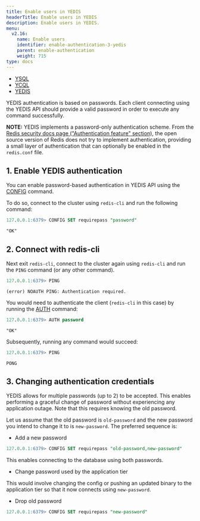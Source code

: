 ```yaml
---
title: Enable users in YEDIS
headerTitle: Enable users in YEDIS
description: Enable users in YEDIS.
menu:
  v2.16:
    name: Enable users
    identifier: enable-authentication-3-yedis
    parent: enable-authentication
    weight: 715
type: docs
---
```


<ul class="nav nav-tabs-alt nav-tabs-yb">
  <li >
    <a href="../ysql/" class="nav-link">
      <i class="icon-postgres" aria-hidden="true"></i>
      YSQL
    </a>
  </li>
  <li >
    <a href="../ycql/" class="nav-link">
      <i class="icon-cassandra" aria-hidden="true"></i>
      YCQL
    </a>
  </li>
  <li>
    <a href="../yedis/" class="nav-link active">
      <i class="icon-redis" aria-hidden="true"></i>
      YEDIS
    </a>
  </li>
</ul>

YEDIS authentication is based on passwords. Each client connecting using the YEDIS API should provide a valid password in order to execute any command successfully.

**NOTE:** YEDIS implements a password-only authentication scheme. From the [Redis security docs page ("Authentication feature" section)](https://redis.io/topics/security), the open source version of Redis does not try to implement authentication, providing a small layer of authentication that can optionally be enabled in the `redis.conf` file.

## 1. Enable YEDIS authentication

You can enable password-based authentication in YEDIS API using the [CONFIG](../../../api/yedis/config/) command.

To do so, connect to the cluster using `redis-cli` and run the following command:

```sql
127.0.0.1:6379> CONFIG SET requirepass "password"
```

```
"OK"
```

## 2. Connect with redis-cli

Next exit `redis-cli`, connect to the cluster again using `redis-cli` and run the `PING` command (or any other command).

```sql
127.0.0.1:6379> PING
```

```
(error) NOAUTH PING: Authentication required.
```

You would need to authenticate the client (`redis-cli` in this case) by running the [AUTH](../../../api/yedis/auth/) command:

```sql
127.0.0.1:6379> AUTH password
```

```
"OK"
```

Subsequently, running any command would succeed:

```sql
127.0.0.1:6379> PING
```

```
PONG
```

## 3. Changing authentication credentials

YEDIS allows for multiple passwords (up to 2) to be accepted. This enables performing a graceful change of password without experiencing any application outage. Note that this requires knowing the old password.

Let us assume that the old password is `old-password` and the new password you intend to change it to is `new-password`. The preferred sequence is:

- Add a new password

```sql
127.0.0.1:6379> CONFIG SET requirepass "old-password,new-password"
```

This enables connecting to the database using both passwords.

- Change password used by the application tier

This would involve changing the config or pushing an updated binary to the application tier so that it now connects using `new-password`.

- Drop old password

```sql
127.0.0.1:6379> CONFIG SET requirepass "new-password"
```

